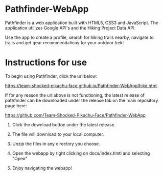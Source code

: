 # Pathfinder-WebApp

Pathfinder is a web application built with HTML5, CSS3 and JavaScript. The application utilizes Google API's and the Hiking Project Data API. 

Use the app to create a profile, search for hiking trails nearby, navigate to trails and get gear recommendations for your outdoor trek! 

# Instructions for use

To begin using Pathfinder, click the url below:

https://team-shocked-pikachu-face.github.io/Pathfinder-WebApp/hike.html

If for any reason the url above is not functioning, the latest release of pathfinder can be downloaded under the release tab on the main repository page here:

https://github.com/Team-Shocked-Pikachu-Face/Pathfinder-WebApp

1. Click the download button under the latest release.

2. The file will download to your local computer. 

3. Unzip the files in any directory you choose. 

4. Open the webapp by right clicking on docs/index.hmtl and selecting "Open" 
5. Enjoy navigating the webapp!
